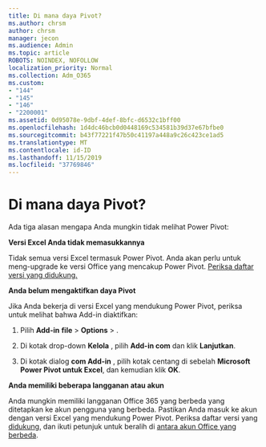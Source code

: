 ```yaml
---
title: Di mana daya Pivot?
ms.author: chrsm
author: chrsm
manager: jecon
ms.audience: Admin
ms.topic: article
ROBOTS: NOINDEX, NOFOLLOW
localization_priority: Normal
ms.collection: Adm_O365
ms.custom:
- "144"
- "145"
- "146"
- "2200001"
ms.assetid: 0d95078e-9dbf-4def-8bfc-d6532c1bff00
ms.openlocfilehash: 1d4dc46bcb0d0448169c534581b39d37e67bfbe0
ms.sourcegitcommit: b43f77221f47b50c41197a448a9c26c423ce1ad5
ms.translationtype: MT
ms.contentlocale: id-ID
ms.lasthandoff: 11/15/2019
ms.locfileid: "37769846"
---
```

# <a name="where-is-power-pivot"></a>Di mana daya Pivot?

Ada tiga alasan mengapa Anda mungkin tidak melihat Power Pivot:
  
**Versi Excel Anda tidak memasukkannya**
  
Tidak semua versi Excel termasuk Power Pivot. Anda akan perlu untuk meng-upgrade ke versi Office yang mencakup Power Pivot. [Periksa daftar versi yang didukung.](https://support.office.com/article/aa64e217-4b6e-410b-8337-20b87e1c2a4b.aspx)
  
**Anda belum mengaktifkan daya Pivot**
  
Jika Anda bekerja di versi Excel yang mendukung Power Pivot, periksa untuk melihat bahwa Add-in diaktifkan:
  
1. Pilih **Add-in** **file** \> **Options** \> .

2. Di kotak drop-down **Kelola** , pilih **Add-in com** dan klik **Lanjutkan**.

3. Di kotak dialog **com Add-in** , pilih kotak centang di sebelah **Microsoft Power Pivot untuk Excel**, dan kemudian klik **OK**.

**Anda memiliki beberapa langganan atau akun**
  
Anda mungkin memiliki langganan Office 365 yang berbeda yang ditetapkan ke akun pengguna yang berbeda. Pastikan Anda masuk ke akun dengan versi Excel yang mendukung Power Pivot. Periksa daftar versi yang [didukung](https://support.office.com/article/aa64e217-4b6e-410b-8337-20b87e1c2a4b.aspx), dan ikuti petunjuk untuk beralih di [antara akun Office yang berbeda](https://support.office.com/article/b9582171-fd1f-4284-9846-bdd72bb28426.aspx#BKMK_WebSwitchAccounts).
